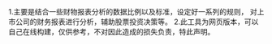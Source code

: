 1.主要是结合一些财物报表分析的数据比例以及标准，设定好一系列的规则，
对上市公司的财务报表进行分析，辅助股票投资决策等。
2.此工具为网页版本，可以自己在线构建，仅供参考，不对因此造成的损失负责，特此声明。
